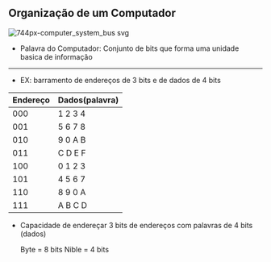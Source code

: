 
Organização de um Computador
------------------------------




![744px-computer_system_bus svg](https://cloud.githubusercontent.com/assets/3441126/9382374/9c35c54c-4716-11e5-9021-8ae27fcf9e9b.png)


- Palavra do Computador: 
Conjunto de bits que forma uma unidade basica de informação



--------

- EX: barramento de endereços de 3 bits e de dados de 4 bits


|Endereço | Dados(palavra)|
----------|--------------
|000 | 1 2 3 4|
|001 | 5 6 7 8|
|010 | 9 0 A B|
|011 | C D E F|
|100 | 0 1 2 3|
|101 | 4 5 6 7|
|110 | 8 9 0 A|
|111 | A B C D|


- Capacidade de endereçar 3 bits de endereços com palavras de 4 bits (dados)

  Byte = 8 bits
  Nible = 4 bits
  





